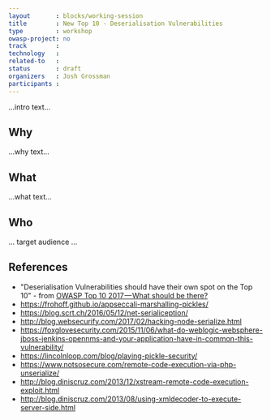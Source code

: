 ```yaml
---
layout       : blocks/working-session
title        : New Top 10 - Deserialisation Vulnerabilities
type         : workshop
owasp-project: no
track        :
technology   :
related-to   :
status       : draft
organizers   : Josh Grossman
participants :
---
```


...intro text...

## Why

...why text...

## What

...what text...

## Who

... target audience ...

## References

 - "Deserialisation Vulnerabilities should have their own spot on the Top 10" - from [OWASP Top 10 2017 — What should be there?](https://medium.com/@JoshCGrossman/owasp-top-10-2017-what-should-be-there-f5500c1a938d)
 - https://frohoff.github.io/appseccali-marshalling-pickles/
 - https://blog.scrt.ch/2016/05/12/net-serialiception/
 - http://blog.websecurify.com/2017/02/hacking-node-serialize.html
 - https://foxglovesecurity.com/2015/11/06/what-do-weblogic-websphere-jboss-jenkins-opennms-and-your-application-have-in-common-this-vulnerability/
 - https://lincolnloop.com/blog/playing-pickle-security/
 - https://www.notsosecure.com/remote-code-execution-via-php-unserialize/
 - http://blog.diniscruz.com/2013/12/xstream-remote-code-execution-exploit.html
 - http://blog.diniscruz.com/2013/08/using-xmldecoder-to-execute-server-side.html
